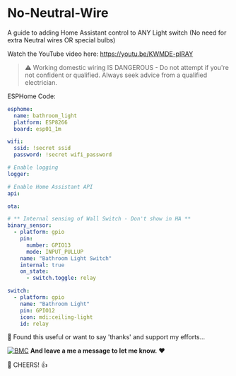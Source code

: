 # No-Neutral-Wire
 A guide to adding Home Assistant control to ANY Light switch (No need for extra Neutral wires OR special bulbs)

Watch the YouTube video here: https://youtu.be/KWMDE-plRAY


> :warning: Working domestic wiring IS DANGEROUS - Do not attempt if you're not confident or qualified. Always seek advice from a qualified electrician.




ESPHome Code:

```yaml
esphome:
  name: bathroom_light
  platform: ESP8266
  board: esp01_1m

wifi:
  ssid: !secret ssid
  password: !secret wifi_password

# Enable logging
logger:

# Enable Home Assistant API
api:

ota:

# ** Internal sensing of Wall Switch - Don't show in HA **
binary_sensor:
  - platform: gpio
    pin:
      number: GPIO13
      mode: INPUT_PULLUP
    name: "Bathroom Light Switch"
    internal: true
    on_state:
      - switch.toggle: relay

switch:
  - platform: gpio
    name: "Bathroom Light"
    pin: GPIO12
    icon: mdi:ceiling-light
    id: relay
```

🎁 Found this useful or want to say 'thanks' and support my efforts...

[![BMC](https://www.buymeacoffee.com/assets/img/custom_images/white_img.png)](https://www.buymeacoffee.com/3ative) **And leave a me a message to let me know.**  ❤

🍺 CHEERS! 👍

